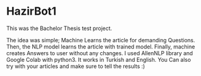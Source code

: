 # HazirBot1

This was the Bachelor Thesis test project. 


The idea was simple; Machine Learns the article for demanding Questions. Then, the NLP model learns the article with trained model.
Finally, machine creates Answers to user without any changes. I used AllenNLP library and Google Colab with python3. It works in Turkish and English. You Can also try with your articles and make sure to tell the results :) 
